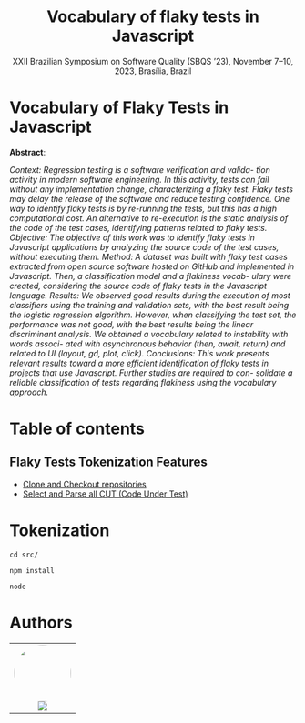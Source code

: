 <h1 align="center">Vocabulary of flaky tests in Javascript</h1>
<p href="#descricao" align="center">XXII Brazilian Symposium on Software Quality (SBQS ’23), November 7–10, 2023, Brasília, Brazil</p>

# Vocabulary of Flaky Tests in Javascript

**Abstract**: 

*Context: Regression testing is a software verification and valida-
tion activity in modern software engineering. In this activity, tests
can fail without any implementation change, characterizing a flaky
test. Flaky tests may delay the release of the software and reduce
testing confidence. One way to identify flaky tests is by re-running
the tests, but this has a high computational cost. An alternative
to re-execution is the static analysis of the code of the test cases,
identifying patterns related to flaky tests. Objective: The objective
of this work was to identify flaky tests in Javascript applications
by analyzing the source code of the test cases, without executing
them. Method: A dataset was built with flaky test cases extracted
from open source software hosted on GitHub and implemented
in Javascript. Then, a classification model and a flakiness vocab-
ulary were created, considering the source code of flaky tests in
the Javascript language. Results: We observed good results during
the execution of most classifiers using the training and validation
sets, with the best result being the logistic regression algorithm.
However, when classifying the test set, the performance was not
good, with the best results being the linear discriminant analysis.
We obtained a vocabulary related to instability with words associ-
ated with asynchronous behavior (then, await, return) and related
to UI (layout, gd, plot, click). Conclusions: This work presents
relevant results toward a more efficient identification of flaky tests
in projects that use Javascript. Further studies are required to con-
solidate a reliable classification of tests regarding flakiness using
the vocabulary approach.*


# Table of contents

## Flaky Tests Tokenization Features

- [Clone and Checkout repositories](#tokenization)
- [Select and Parse all CUT (Code Under Test)](#dependencies)




# Tokenization

```
cd src/

npm install

node 

```
# Authors

<table>
  <tr>
    <td align="center"><a href="https://www.linkedin.com/in/rafael-rampim-soratto-a42793190/"><img style="border-radius: 50%;" src="https://avatars.githubusercontent.com/u/38047989?v=4" width="100px;" alt=""/></a><br /><a href="https://www.linkedin.com/in/rafael-rampim-soratto-a42793190/" title="Rafael Soratto"><img href="https://www.linkedin.com/in/rafael-rampim-soratto-a42793190/" src="https://img.shields.io/badge/-RafaelSoratto-0077B5?style=flat&logo=Linkedin&logoColor=white&link=https://www.linkedin.com/in/rafael-rampim-soratto-a42793190/"></a></td>
  </tr>
</table>
